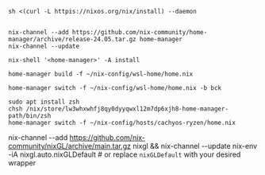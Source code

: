 
```shell
sh <(curl -L httpis://nixos.org/nix/install) --daemon


nix-channel --add https://github.com/nix-community/home-manager/archive/release-24.05.tar.gz home-manager
nix-channel --update

nix-shell '<home-manager>' -A install

home-manager build -f ~/nix-config/wsl-home/home.nix

home-manager switch -f ~/nix-config/wsl-home/home.nix -b bck

sudo apt install zsh
chsh /nix/store/lw3whxwhfj8qy0dyyqwxl12m7dp6xjh8-home-manager-path/bin/zsh
home-manager switch -f ~/nix-config/hosts/cachyos-ryzen/home.nix

```
nix-channel --add https://github.com/nix-community/nixGL/archive/main.tar.gz nixgl && nix-channel --update
nix-env -iA nixgl.auto.nixGLDefault   # or replace `nixGLDefault` with your desired wrapper